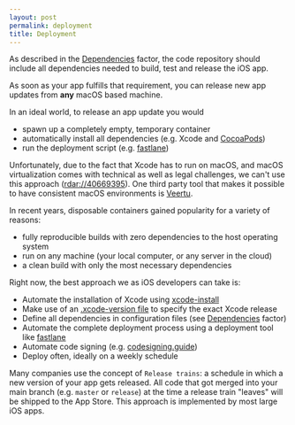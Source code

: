```yaml
---
layout: post
permalink: deployment
title: Deployment
---
```


As described in the [Dependencies](/dependencies) factor, the code repository should include all dependencies needed to build, test and release the iOS app.

As soon as your app fulfills that requirement, you can release new app updates from **any** macOS based machine.

In an ideal world, to release an app update you would

- spawn up a completely empty, temporary container
- automatically install all dependencies (e.g. Xcode and [CocoaPods](https://cocoapods.org))
- run the deployment script (e.g. [fastlane](https://fastlane.tools))

Unfortunately, due to the fact that Xcode has to run on macOS, and macOS virtualization comes with technical as well as legal challenges, we can't use this approach ([rdar://40669395](https://openradar.appspot.com/radar?id=4929082424819712)). One third party tool that makes it possible to have consistent macOS environments is [Veertu](https://veertu.com/).

In recent years, disposable containers gained popularity for a variety of reasons:

- fully reproducible builds with zero dependencies to the host operating system
- run on any machine (your local computer, or any server in the cloud)
- a clean build with only the most necessary dependencies

Right now, the best approach we as iOS developers can take is:

- Automate the installation of Xcode using [xcode-install](https://github.com/krausefx/xcode-install)
- Make use of an [.xcode-version file](https://github.com/fastlane/ci/blob/master/docs/xcode-version.md) to specify the exact Xcode release
- Define all dependencies in configuration files (see [Dependencies](/dependencies) factor)
- Automate the complete deployment process using a deployment tool like [fastlane](https://fastlane.tools)
- Automate code signing (e.g. [codesigning.guide](https://codesigning.guide))
- Deploy often, ideally on a weekly schedule

Many companies use the concept of `Release trains`: a schedule in which a new version of your app gets released. All code that got merged into your main branch (e.g. `master` or `release`) at the time a release train "leaves" will be shipped to the App Store. This approach is implemented by most large iOS apps.
